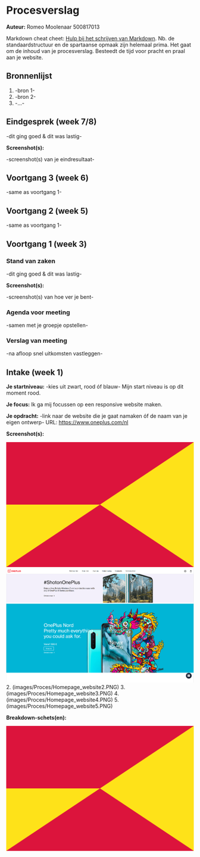 # Procesverslag
**Auteur:** Romeo Moolenaar 500817013

Markdown cheat cheet: [Hulp bij het schrijven van Markdown](https://github.com/adam-p/markdown-here/wiki/Markdown-Cheatsheet). Nb. de standaardstructuur en de spartaanse opmaak zijn helemaal prima. Het gaat om de inhoud van je procesverslag. Besteedt de tijd voor pracht en praal aan je website.



## Bronnenlijst
1. -bron 1-
2. -bron 2-
3. -...-



## Eindgesprek (week 7/8)

-dit ging goed & dit was lastig-

**Screenshot(s):**

-screenshot(s) van je eindresultaat-



## Voortgang 3 (week 6)

-same as voortgang 1-



## Voortgang 2 (week 5)

-same as voortgang 1-



## Voortgang 1 (week 3)

### Stand van zaken

-dit ging goed & dit was lastig-

**Screenshot(s):**

-screenshot(s) van hoe ver je bent-

### Agenda voor meeting

-samen met je groepje opstellen-

### Verslag van meeting

-na afloop snel uitkomsten vastleggen-



## Intake (week 1)

**Je startniveau:** -kies uit zwart, rood óf blauw-
Mijn start niveau is op dit moment rood. 

**Je focus:** 
Ik ga mij focussen op een responsive website maken.

**Je opdracht:** -link naar de website die je gaat namaken óf de naam van je eigen ontwerp-
URL: https://www.oneplus.com/nl

**Screenshot(s):**

![screenshot(s) die een goed beeld geven van de website die je gaat maken](images/dummy-image.svg)
![Test](images/Proces/Homepage_website.PNG)
2. (images/Proces/Homepage_website2.PNG)
3. (images/Proces/Homepage_website3.PNG)
4. (images/Proces/Homepage_website4.PNG)
5. (images/Proces/Homepage_website5.PNG)

**Breakdown-schets(en):**

![-voorlopige breakdownschets(en) van een of beide pagina's van de site die je gaat maken-](images/dummy-image.svg)

